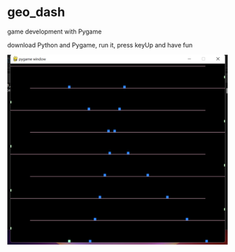 # geo_dash
game development with Pygame

download Python and Pygame, run it, press keyUp and have fun

![alt text](https://github.com/Gabriel-prog3/geo_dash/blob/main/Screenshot%202022-10-26%20122212.png)
